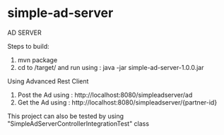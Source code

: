 # simple-ad-server
AD SERVER 

Steps to build:

1. mvn package
2. cd to /target/ and run using : java -jar simple-ad-server-1.0.0.jar

Using Advanced Rest Client

1. Post the Ad using : http://localhost:8080/simpleadserver/ad
2. Get the Ad using : http://localhost:8080/simpleadserver/{partner-id}

This project can also be tested by using "SimpleAdServerControllerIntegrationTest" class

